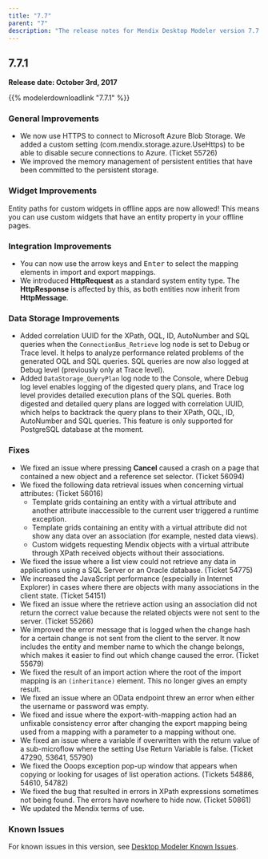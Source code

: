 ```yaml
---
title: "7.7"
parent: "7"
description: "The release notes for Mendix Desktop Modeler version 7.7 (including all patches) with details on new features, bug fixes, and known issues."
---
```


## 7.7.1

**Release date: October 3rd, 2017**

{{% modelerdownloadlink "7.7.1" %}}

### General Improvements

* We now use HTTPS to connect to Microsoft Azure Blob Storage. We added a custom setting (com.mendix.storage.azure.UseHttps) to be able to disable secure connections to Azure. (Ticket 55726)
* We improved the memory management of persistent entities that have been committed to the persistent storage.

### Widget Improvements

Entity paths for custom widgets in offline apps are now allowed! This means you can use custom widgets that have an entity property in your offline pages.

### Integration Improvements

* You can now use the arrow keys and <kbd>Enter</kbd> to select the mapping elements in import and export mappings.
* We introduced **HttpRequest** as a standard system entity type. The **HttpResponse** is affected by this, as both entities now inherit from **HttpMessage**.

### Data Storage Improvements

* Added correlation UUID for the XPath, OQL, ID, AutoNumber and SQL queries when the `ConnectionBus_Retrieve` log node is set to Debug or Trace level. It helps to analyze performance related problems of the generated OQL and SQL queries. SQL queries are now also logged at Debug level (previously only at Trace level).
* Added `DataStorage_QueryPlan` log node to the Console, where Debug log level enables logging of the digested query plans, and Trace log level provides detailed execution plans of the SQL queries. Both digested and detailed query plans are logged with correlation UUID, which helps to backtrack the query plans to their XPath, OQL, ID, AutoNumber and SQL queries. This feature is only supported for PostgreSQL database at the moment.

### Fixes

* We fixed an issue where pressing **Cancel** caused a crash on a page that contained a new object and a reference set selector. (Ticket 56094)
* We fixed the following data retrieval issues when concerning virtual attributes: (Ticket 56016)<a name="RN771"></a>
    * Template grids containing an entity with a virtual attribute and another attribute inaccessible to the current user triggered a runtime exception.
    * Template grids containing an entity with a virtual attribute did not show any data over an association (for example, nested data views).
    * Custom widgets requesting Mendix objects with a virtual attribute through XPath received objects without their associations.
* We fixed the issue where a list view could not retrieve any data in applications using a SQL Server or an Oracle database. (Ticket 54775)
* We increased the JavaScript performance (especially in Internet Explorer) in cases where there are objects with many associations in the client state. (Ticket 54151)
* We fixed an issue where the retrieve action using an association did not return the correct value because the related objects were not sent to the server. (Ticket 55266)
* We improved the error message that is logged when the change hash for a certain change is not sent from the client to the server. It now includes the entity and member name to which the change belongs, which makes it easier to find out which change caused the error. (Ticket 55679)
* We fixed the result of an import action where the root of the import mapping is an `(inheritance)` element. This no longer gives an empty result.
* We fixed an issue where an OData endpoint threw an error when either the username or password was empty.
* We fixed and issue where the export-with-mapping action had an unfixable consistency error after changing the export mapping being used from a mapping with a parameter to a mapping without one.
* We fixed an issue where a variable if overwritten with the return value of a sub-microflow where the setting Use Return Variable is false. (Ticket 47290, 53641, 55790)
* We fixed the Ooops exception pop-up window that appears when copying or looking for usages of list operation actions. (Tickets 54886, 54610, 54782)
* We fixed the bug that resulted in errors in XPath expressions sometimes not being found. The errors have nowhere to hide now. (Ticket 50861)
* We updated the Mendix terms of use.

### Known Issues

For known issues in this version, see [Desktop Modeler Known Issues](known-issues).
